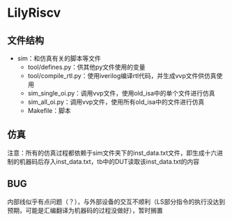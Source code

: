 # LilyRiscv

## 文件结构
+ sim：和仿真有关的脚本等文件
    + tool/defines.py：供其他py文件使用的变量
    + tool/compile_rtl.py：使用iverilog编译rtl代码，并生成vvp文件供仿真使用
    <!-- + tool/bin2hex.py：将二进制文件改为十六进制文件供vvp文件使用 -->
    + sim_single_oi.py：调用vvp文件，使用old_isa中的单个文件进行仿真
    + sim_all_oi.py：调用vvp文件，使用所有old_isa中的文件进行仿真
    + Makefile：脚本
    <!-- + sim_single_arch.py：调用vvp文件，使用riscv-arch-test中的文件进行仿真 -->

## 仿真
注意：所有的仿真过程都依赖于sim文件夹下的inst_data.txt文件，即生成十六进制的机器码后存入inst_data.txt，tb中的DUT读取该inst_data.txt的内容

## BUG
内部线似乎有点问题（？），与外部设备的交互不顺利（LS部分指令的执行没达到预期，可能是汇编翻译为机器码的过程没做好），暂时搁置